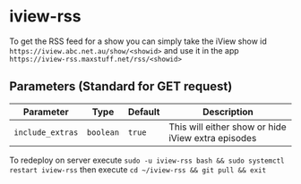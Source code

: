 # iview-rss
To get the RSS feed for a show you can simply take the iView show id `https://iview.abc.net.au/show/<showid>` and use it in the app `https://iview-rss.maxstuff.net/rss/<showid>`

## Parameters (Standard for GET request)
| Parameter | Type | Default | Description |
|-----------|------|---------|-------------|
|`include_extras`|`boolean`|`true`|This will either show or hide iView extra episodes|

To redeploy on server execute `sudo -u iview-rss bash && sudo systemctl restart iview-rss` then execute `cd ~/iview-rss && git pull && exit`

